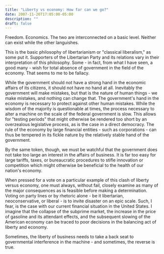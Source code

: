 ```yaml
---
title: "Liberty vs economy: How far can we go?"
date: 2007-11-26T17:05:00-05:00
description: ""
draft: false
---
```

Freedom. Economics. The two are interconnected on a basic level. Neither
can exist while the other languishes.

This is the basic philosophy of libertarianism or "classical
liberalism," as some put it. Supporters of the Libertarian Party and
its relations vary in their interpretation of this philosophy. Some - in
fact, from what I have seen, a good many - wish for total absence of
government in the field of the economy. That seems to me to be fallacy.

While the government should not have a strong hand in the economic
affairs of its citizens, it should not have no hand at all. Inevitably
the government will make mistakes, but that is the nature of human
things - we make mistakes, and nothing can change that. The
government's hand in the economy is necessary to protect against other
human mistakes. While the wisdom of the majority is questionable at
times, the process necessary to alter a machine on the scale of the
federal government is slow. This allows for "testing periods" that
might otherwise be rendered too short by an overzealous legislative
process, as is the case in a direct democracy. The rule of the economy
by large financial entities - such as corporations - can thus be
tempered in its fickle nature by the relatively stable hand of the
government.

By the same token, though, we must be watchful that the government does
not take too large an interest in the affairs of business. It is far too
easy for large tariffs, taxes, or bureaucratic procedures to stifle
innovation or competition which might otherwise be beneficial to the
health of our nation's economy.

When pressed for a vote on a particular example of this clash of liberty
versus economy, one must always, without fail, closely examine as many
of the major consequences as is feasible before making a determination.
Voting on party lines or by rhetoric alone - be it libertarian,
neoconservative, or liberal - is to invite disaster on an epic scale.
Such, I fear, is the case with our current financial situation in the
United States. I imagine that the collapse of the subprime market, the
increase in the price of gasoline and its attendant effects, and the
subsequent slowing of the American economy can be traced to poor
decisions in the balancing act of liberty and economy.

Sometimes, the liberty of business needs to take a back seat to
governmental interference in the machine - and sometimes, the reverse is
true.